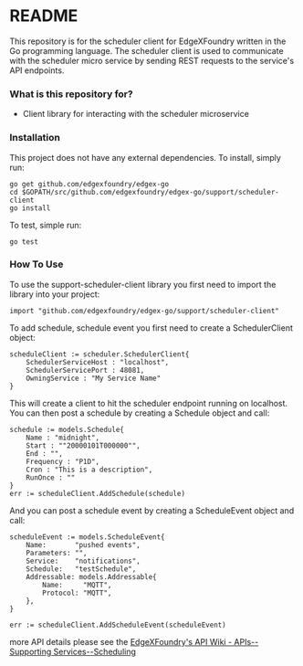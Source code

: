 # README #
This repository is for the scheduler client for EdgeXFoundry written in the Go programming language.  The scheduler client is used to communicate with the scheduler micro service by sending REST requests to the service's API endpoints.

### What is this repository for? ###
* Client library for interacting with the scheduler microservice

### Installation ###
This project does not have any external dependencies.  To install, simply run:

```
go get github.com/edgexfoundry/edgex-go
cd $GOPATH/src/github.com/edgexfoundry/edgex-go/support/scheduler-client
go install
```

To test, simple run:

```
go test
```

### How To Use ###
To use the support-scheduler-client library you first need to import the library into your project:

```
import "github.com/edgexfoundry/edgex-go/support/scheduler-client"
```

To add schedule, schedule event you first need to create a SchedulerClient object:

```
scheduleClient := scheduler.SchedulerClient{
    SchedulerServiceHost : "localhost",
    SchedulerServicePort : 48081,
    OwningService : "My Service Name"
}
```

This will create a client to hit the scheduler endpoint running on localhost.  You can then post a schedule by creating a Schedule object and call:

```
schedule := models.Schedule{
	Name : "midnight",
	Start : ""20000101T000000"",
	End : "",
	Frequency : "P1D",
	Cron : "This is a description",
	RunOnce : ""
}
err := scheduleClient.AddSchedule(schedule)
```

And you can post a schedule event by creating a ScheduleEvent object and call:

```
scheduleEvent := models.ScheduleEvent{
	Name:       "pushed events",
	Parameters: "",
	Service:    "notifications",
	Schedule:   "testSchedule",
	Addressable: models.Addressable{
		Name:     "MQTT",
		Protocol: "MQTT",
	},
}

err := scheduleClient.AddScheduleEvent(scheduleEvent)
```


more API details please see the [EdgeXFoundry's API Wiki - APIs--Supporting Services--Scheduling](https://wiki.edgexfoundry.org/display/FA/APIs--Supporting+Services--Scheduling)